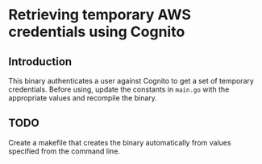 # Retrieving temporary AWS credentials using Cognito
## Introduction
This binary authenticates a user against Cognito to get a set of temporary credentials. Before using, update the constants in `main.go` with the appropriate values and recompile the binary. 
## TODO 
Create a makefile that creates the binary automatically from values specified from the command line.